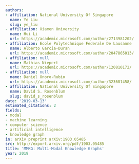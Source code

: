 ```yaml
---
authors:
- affiliation: National University Of Singapore
  name: Ye Liu
  slug: ye_liu
- affiliation: Xiamen University
  name: Hui Li
  url: https://academic.microsoft.com/author/2713981202/
- affiliation: Ecole Polytechnique Federale De Lausanne
  name: Alberto Garcia-Duran
  url: https://academic.microsoft.com/author/2047865013/
- affiliation: null
  name: Mathias Niepert
  url: https://academic.microsoft.com/author/120810172/
- affiliation: null
  name: Daniel Onoro-Rubio
  url: https://academic.microsoft.com/author/323681458/
- affiliation: National University Of Singapore
  name: David S. Rosenblum
  slug: david_s_rosenblum
date: '2019-03-13'
estimated_citations: 2
fields:
- modal
- machine learning
- computer science
- artificial intelligence
- knowledge graph
in: arXiv preprint arXiv:1903.05485
src: http://export.arxiv.org/pdf/1903.05485
title: 'MMKG: Multi-Modal Knowledge Graphs'
year: 2019
---
```

